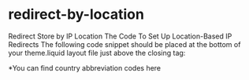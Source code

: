 # redirect-by-location
Redirect Store by IP Location
The Code To Set Up Location-Based IP Redirects
The following code snippet should be placed at the bottom of your theme.liquid layout file just above the closing </body> tag:

<script>
jQuery.ajax( {
  url: '//freegeoip.net/json/',
  type: 'POST',
  dataType: 'jsonp',
  success: function(location) {
    // UK -- United Kingdom
    if (location.country_code === 'UK') {
      // Redirect visitor to the UK store
      window.top.location.href = 'http://uk.blackclaw.com';
    }
  }
});
</script>
*You can find country abbreviation codes here
